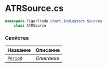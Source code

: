 
# ATRSource.cs
```csharp
namespace TigerTrade.Chart.Indicators.Sources  
    class ATRSource
```

### Свойства
| Название | Описание |
| --- | --- |
| [`Period`](./Свойства/Period.md) | *Описание* |
